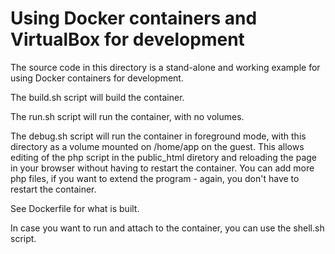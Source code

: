 # Using Docker containers and VirtualBox for development

The source code in this directory is a stand-alone and working example for using Docker containers for development.

The build.sh script will build the container.

The run.sh script will run the container, with no volumes.

The debug.sh script will run the container in foreground mode, with this directory as a volume
mounted on /home/app on the guest.  This allows editing of the php script in the public_html diretory and reloading
the page in your browser without having to restart the container.  You can add more php files, if you want to extend the
program - again, you don't have to restart the container.

See Dockerfile for what is built.

In case you want to run and attach to the container, you can use the shell.sh script.


